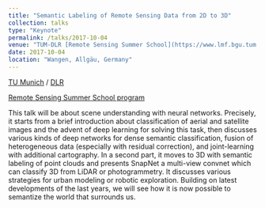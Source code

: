 ```yaml
---
title: "Semantic Labeling of Remote Sensing Data from 2D to 3D"
collection: talks
type: "Keynote"
permalink: /talks/2017-10-04
venue: "TUM-DLR [Remote Sensing Summer School](https://www.lmf.bgu.tum.de/tumdlrss17/)"
date: 2017-10-04
location: "Wangen, Allgäu, Germany"
---
```


[TU Munich](https://www.lmf.bgu.tum.de/en/home/) / [DLR](http://www.dlr.de/eoc/en/)

[Remote Sensing Summer School program](https://www.lmf.bgu.tum.de/tumdlrss17/)

This talk will be about scene understanding with neural networks. Precisely, it starts from a brief introduction about classification of aerial and satellite images and the advent of deep learning for solving this task, then discusses various kinds of deep networks for dense semantic classification, fusion of heterogeneous data (especially with residual correction), and joint-learning with additional cartography. In a second part, it moves to 3D with semantic labeling of point clouds and presents SnapNet a multi-view convnet which can classify 3D from LiDAR or photogrammetry. It discusses various strategies for urban modeling or robotic exploration. Building on latest developments of the last years, we will see how it is now possible to semantize the world that surrounds us.
